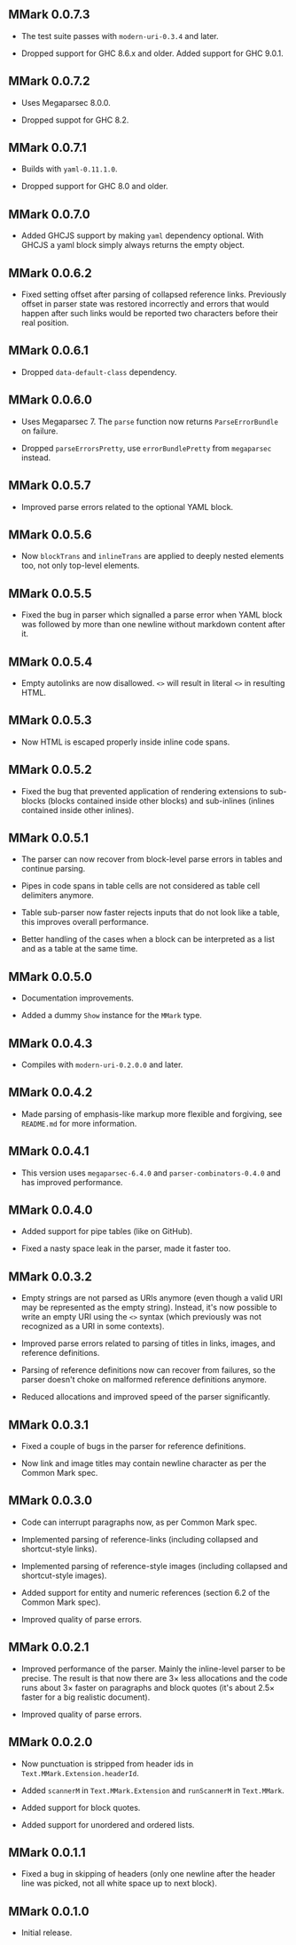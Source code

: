 ## MMark 0.0.7.3

* The test suite passes with `modern-uri-0.3.4` and later.

* Dropped support for GHC 8.6.x and older. Added support for GHC 9.0.1.

## MMark 0.0.7.2

* Uses Megaparsec 8.0.0.

* Dropped suppot for GHC 8.2.

## MMark 0.0.7.1

* Builds with `yaml-0.11.1.0`.

* Dropped support for GHC 8.0 and older.

## MMark 0.0.7.0

* Added GHCJS support by making `yaml` dependency optional. With GHCJS a
  yaml block simply always returns the empty object.

## MMark 0.0.6.2

* Fixed setting offset after parsing of collapsed reference links.
  Previously offset in parser state was restored incorrectly and errors that
  would happen after such links would be reported two characters before
  their real position.

## MMark 0.0.6.1

* Dropped `data-default-class` dependency.

## MMark 0.0.6.0

* Uses Megaparsec 7. The `parse` function now returns `ParseErrorBundle` on
  failure.

* Dropped `parseErrorsPretty`, use `errorBundlePretty` from `megaparsec`
  instead.

## MMark 0.0.5.7

* Improved parse errors related to the optional YAML block.

## MMark 0.0.5.6

* Now `blockTrans` and `inlineTrans` are applied to deeply nested elements
  too, not only top-level elements.

## MMark 0.0.5.5

* Fixed the bug in parser which signalled a parse error when YAML block was
  followed by more than one newline without markdown content after it.

## MMark 0.0.5.4

* Empty autolinks are now disallowed. `<>` will result in literal `<>` in
  resulting HTML.

## MMark 0.0.5.3

* Now HTML is escaped properly inside inline code spans.

## MMark 0.0.5.2

* Fixed the bug that prevented application of rendering extensions to
  sub-blocks (blocks contained inside other blocks) and sub-inlines (inlines
  contained inside other inlines).

## MMark 0.0.5.1

* The parser can now recover from block-level parse errors in tables and
  continue parsing.

* Pipes in code spans in table cells are not considered as table cell
  delimiters anymore.

* Table sub-parser now faster rejects inputs that do not look like a table,
  this improves overall performance.

* Better handling of the cases when a block can be interpreted as a list and
  as a table at the same time.

## MMark 0.0.5.0

* Documentation improvements.

* Added a dummy `Show` instance for the `MMark` type.

## MMark 0.0.4.3

* Compiles with `modern-uri-0.2.0.0` and later.

## MMark 0.0.4.2

* Made parsing of emphasis-like markup more flexible and forgiving, see
  `README.md` for more information.

## MMark 0.0.4.1

* This version uses `megaparsec-6.4.0` and `parser-combinators-0.4.0` and
  has improved performance.

## MMark 0.0.4.0

* Added support for pipe tables (like on GitHub).

* Fixed a nasty space leak in the parser, made it faster too.

## MMark 0.0.3.2

* Empty strings are not parsed as URIs anymore (even though a valid URI may
  be represented as the empty string). Instead, it's now possible to write
  an empty URI using the `<>` syntax (which previously was not recognized as
  a URI in some contexts).

* Improved parse errors related to parsing of titles in links, images, and
  reference definitions.

* Parsing of reference definitions now can recover from failures, so the
  parser doesn't choke on malformed reference definitions anymore.

* Reduced allocations and improved speed of the parser significantly.

## MMark 0.0.3.1

* Fixed a couple of bugs in the parser for reference definitions.

* Now link and image titles may contain newline character as per the Common
  Mark spec.

## MMark 0.0.3.0

* Code can interrupt paragraphs now, as per Common Mark spec.

* Implemented parsing of reference-links (including collapsed and
  shortcut-style links).

* Implemented parsing of reference-style images (including collapsed and
  shortcut-style images).

* Added support for entity and numeric references (section 6.2 of the Common
  Mark spec).

* Improved quality of parse errors.

## MMark 0.0.2.1

* Improved performance of the parser. Mainly the inline-level parser to be
  precise. The result is that now there are 3× less allocations and the code
  runs about 3× faster on paragraphs and block quotes (it's about 2.5×
  faster for a big realistic document).

* Improved quality of parse errors.

## MMark 0.0.2.0

* Now punctuation is stripped from header ids in
  `Text.MMark.Extension.headerId`.

* Added `scannerM` in `Text.MMark.Extension` and `runScannerM` in
  `Text.MMark`.

* Added support for block quotes.

* Added support for unordered and ordered lists.

## MMark 0.0.1.1

* Fixed a bug in skipping of headers (only one newline after the header line
  was picked, not all white space up to next block).

## MMark 0.0.1.0

* Initial release.
